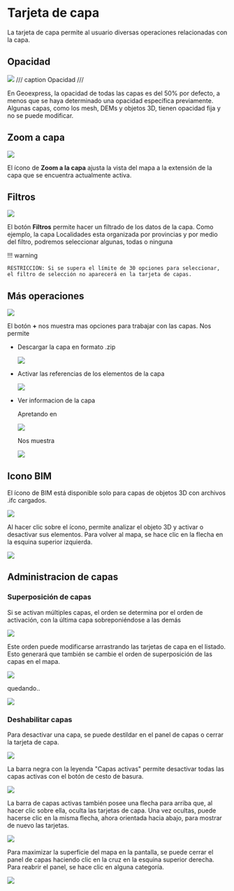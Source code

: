 # Tarjeta de capa

La tarjeta de capa permite al usuario diversas operaciones relacionadas con la capa.

## Opacidad

![](../images/cards1.png)
/// caption
Opacidad
///

En Geoexpress, la opacidad de todas las capas es del 50% por defecto, a menos que se haya determinado una opacidad específica previamente. Algunas capas, como los mesh, DEMs y objetos 3D, tienen opacidad fija y no se puede modificar.

## Zoom a capa

![](../images/cards2.png)

El ícono de **Zoom a la capa** ajusta la vista del mapa a la extensión de la capa que se encuentra actualmente activa.

## Filtros

![](../images/cards3.png)

El botón **Filtros** permite hacer un filtrado de los datos de la capa. Como ejemplo, la capa Localidades esta organizada por provincias y por medio del filtro, podremos seleccionar algunas, todas o ninguna

!!! warning

    RESTRICCIÓN: Si se supera el límite de 30 opciones para seleccionar, el filtro de selección no aparecerá en la tarjeta de capas.

## Más operaciones

![](../images/cards4.png)

El botón **+** nos muestra mas opciones para trabajar con las capas. Nos permite

* Descargar la capa en formato .zip

  ![](../images/cards5.png)

* Activar las referencias de los elementos de la capa

  ![](../images/cards6.png)

* Ver informacion de la capa

  Apretando en

  ![](../images/cards7.png)

  Nos muestra

  ![](../images/cards8.png)


## Icono BIM

El ícono de BIM está disponible solo para capas de objetos 3D con archivos .ifc cargados.

![](../images/cards9.png)

Al hacer clic sobre el ícono, permite analizar el objeto 3D y activar o desactivar sus elementos. Para volver al mapa, se hace clic en la flecha en la esquina superior izquierda.

![](../images/cards10.png)

## Administracion de capas

### Superposición de capas

Si se activan múltiples capas, el orden se determina por el orden de activación, con la última capa sobreponiéndose a las demás

![](../images/cards11.png)

Este orden puede modificarse arrastrando las tarjetas de capa en el listado. Esto generará que también se cambie el orden de superposición de las capas en el mapa.

![](../images/cards12.png)

quedando..

![](../images/cards13.png)

### Deshabilitar capas

Para desactivar una capa, se puede destildar en el panel de capas o cerrar la tarjeta de capa.

![](../images/cards14.png)

La barra negra con la leyenda "Capas activas" permite desactivar todas las capas activas con el botón de cesto de basura.

![](../images/cards15.png)

La barra de capas activas también posee una flecha para arriba que, al hacer clic sobre ella, oculta las tarjetas de capa. Una vez ocultas, puede hacerse clic en la misma flecha, ahora orientada hacia abajo, para mostrar de nuevo las tarjetas.

![](../images/cards16.png)

Para maximizar la superficie del mapa en la pantalla, se puede cerrar el panel de capas haciendo clic en la cruz en la esquina superior derecha. Para reabrir el panel, se hace clic en alguna categoría.

![](../images/cards17.png)

